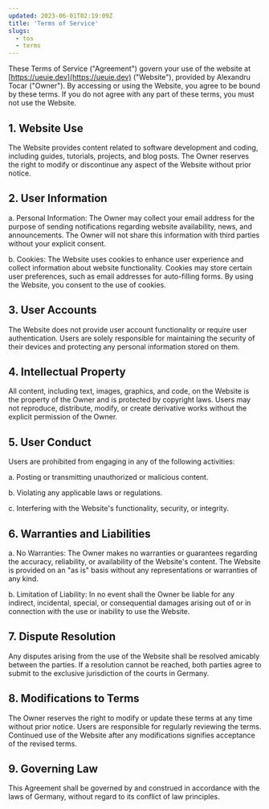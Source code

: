 ```yaml
---
updated: 2023-06-01T02:19:09Z
title: 'Terms of Service'
slugs:
  - tos
  - terms
---
```


These Terms of Service ("Agreement") govern your use of the website at [https://ueuie.dev](https://ueuie.dev) ("Website"), provided by Alexandru Tocar ("Owner"). By accessing or using the Website, you agree to be bound by these terms. If you do not agree with any part of these terms, you must not use the Website.

## 1. Website Use

The Website provides content related to software development and coding, including guides, tutorials, projects, and blog posts. The Owner reserves the right to modify or discontinue any aspect of the Website without prior notice.

## 2. User Information

a. Personal Information: The Owner may collect your email address for the purpose of sending notifications regarding website availability, news, and announcements. The Owner will not share this information with third parties without your explicit consent.

b. Cookies: The Website uses cookies to enhance user experience and collect information about website functionality. Cookies may store certain user preferences, such as email addresses for auto-filling forms. By using the Website, you consent to the use of cookies.

## 3. User Accounts

The Website does not provide user account functionality or require user authentication. Users are solely responsible for maintaining the security of their devices and protecting any personal information stored on them.

## 4. Intellectual Property

All content, including text, images, graphics, and code, on the Website is the property of the Owner and is protected by copyright laws. Users may not reproduce, distribute, modify, or create derivative works without the explicit permission of the Owner.

## 5. User Conduct

Users are prohibited from engaging in any of the following activities:

a. Posting or transmitting unauthorized or malicious content.

b. Violating any applicable laws or regulations.

c. Interfering with the Website's functionality, security, or integrity.

## 6. Warranties and Liabilities

a. No Warranties: The Owner makes no warranties or guarantees regarding the accuracy, reliability, or availability of the Website's content. The Website is provided on an "as is" basis without any representations or warranties of any kind.

b. Limitation of Liability: In no event shall the Owner be liable for any indirect, incidental, special, or consequential damages arising out of or in connection with the use or inability to use the Website.

## 7. Dispute Resolution

Any disputes arising from the use of the Website shall be resolved amicably between the parties. If a resolution cannot be reached, both parties agree to submit to the exclusive jurisdiction of the courts in Germany.

## 8. Modifications to Terms

The Owner reserves the right to modify or update these terms at any time without prior notice. Users are responsible for regularly reviewing the terms. Continued use of the Website after any modifications signifies acceptance of the revised terms.

## 9. Governing Law

This Agreement shall be governed by and construed in accordance with the laws of Germany, without regard to its conflict of law principles.
